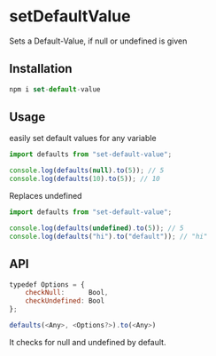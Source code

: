 # setDefaultValue

Sets a Default-Value, if null or undefined is given

## Installation

```js
npm i set-default-value
```

## Usage

easily set default values for any variable

```js
import defaults from "set-default-value";

console.log(defaults(null).to(5)); // 5
console.log(defaults(10).to(5)); // 10
```

Replaces undefined
```js
import defaults from "set-default-value";

console.log(defaults(undefined).to(5)); // 5
console.log(defaults("hi").to("default")); // "hi"
```

## API

```js
typedef Options = {
    checkNull:      Bool,
    checkUndefined: Bool
};

defaults(<Any>, <Options?>).to(<Any>)
```

It checks for null and undefined by default.
